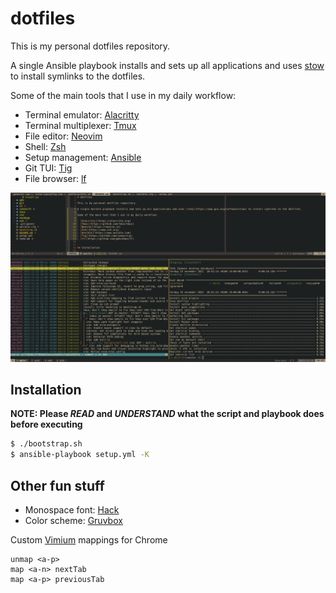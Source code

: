 # dotfiles

This is my personal dotfiles repository.

A single Ansible playbook installs and sets up all applications and uses [stow](https://www.gnu.org/software/stow) to install symlinks to the dotfiles.

Some of the main tools that I use in my daily workflow:

- Terminal emulator: [Alacritty](https://alacritty.org)
- Terminal multiplexer: [Tmux](https://github.com/tmux/tmux)
- File editor: [Neovim](https://neovim.io)
- Shell: [Zsh](https://www.zsh.org)
- Setup management: [Ansible](https://www.ansible.com)
- Git TUI: [Tig](https://github.com/jonas/tig)
- File browser: [lf](https://github.com/gokcehan/lf)

![Screenshot](screenshot.png)


## Installation

**NOTE: Please *READ* and *UNDERSTAND* what the script and playbook does before executing**

```bash
$ ./bootstrap.sh
$ ansible-playbook setup.yml -K
```


## Other fun stuff

- Monospace font: [Hack](https://github.com/source-foundry/Hack)
- Color scheme: [Gruvbox](https://github.com/morhetz/gruvbox)

Custom [Vimium](https://chrome.google.com/webstore/detail/vimium/dbepggeogbaibhgnhhndojpepiihcmeb) mappings for Chrome

```vim
unmap <a-p>
map <a-n> nextTab
map <a-p> previousTab
```
